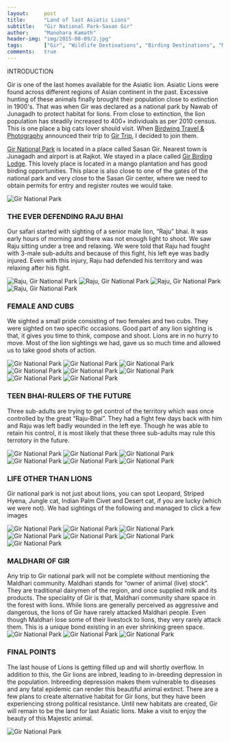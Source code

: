 ```yaml
---
layout:     post
title:      "Land of last Asiatic Lions"
subtitle:   "Gir National Park-Sasan Gir"
author:     "Manohara Kamath"
header-img: "img/2015-08-09/2.jpg"
tags:		["Gir", "Wildlife Destinations", "Birding Destinations", "Mammal Destinations"]
comments:   true
---
```


<p>INTRODUCTION</p>

<p>Gir is one of the last homes available for the Asiatic lion. Asiatic Lions were found across different regions of Asian continent in the past. Excessive hunting of these animals finally brought their population close to extinction in 1900's. That was when Gir was declared as a national park by Nawab of Junagadh to protect habitat for lions. From close to extinction, the lion population has steadily increased to 400+ individuals as per 2010 census. This is one place a big cats lover should visit. When <a href="http://www.wilderhood.com/organizer/Birdwing%20Photography">Birdwing Travel & Photography</a> announced their trip to <a href="http://www.wilderhood.com/trip/Gir%20-%20The%20Lions%20Last%20Lair">Gir Trip</a>, I decided to join them.</p>

<p><a href="http://www.wilderhood.com/destination/Gir">Gir National Park</a> is located in a place called Sasan Gir. Nearest town is Junagadh and airport is at Rajkot. We stayed in a place called <a href="http://www.girnationalpark.com/gir_lodge.htm">Gir Birding Lodge</a>. This lovely place is located in a mango plantation and has good birding opportunities. This place is also close to one of the gates of the national park and very close to the Sasan Gir center, where we need to obtain permits for entry and register routes we would take.</p>

<img src="{{ site.baseurl}}/img/2015-08-09/1.jpg" alt="Gir National Park">

<h3>THE EVER DEFENDING RAJU BHAI</h3>

<p>Our safari started with sighting of a senior male lion, “Raju” bhai. It was early hours of morning and there was not enough light to shoot. We saw Raju sitting under a tree and relaxing. We were told that Raju had fought with 3-male sub-adults and because of this fight, his left eye was badly injured. Even with this injury, Raju had defended his territory and was relaxing after his fight.</p>

<img src="{{ site.baseurl}}/img/2015-08-09/3.jpg" alt="Raju, Gir National Park">
<img src="{{ site.baseurl}}/img/2015-08-09/4.jpg" alt="Raju, Gir National Park">
<img src="{{ site.baseurl}}/img/2015-08-09/5.jpg" alt="Raju, Gir National Park">
<img src="{{ site.baseurl}}/img/2015-08-09/6.jpg" alt="Raju, Gir National Park">

<h3>FEMALE AND CUBS</h3>

<p>We sighted a small pride consisting of two females and two cubs. They were sighted on two specific occasions. Good part of any lion sighting is that, it gives you time to think, compose and shoot. Lions are in no hurry to move. Most of the lion sightings we had, gave us so much time and allowed us to take good shots of action.</p>

<img src="{{ site.baseurl}}/img/2015-08-09/7.jpg" alt="Gir National Park">
<img src="{{ site.baseurl}}/img/2015-08-09/8.jpg" alt="Gir National Park">
<img src="{{ site.baseurl}}/img/2015-08-09/9.jpg" alt="Gir National Park">
<img src="{{ site.baseurl}}/img/2015-08-09/10.jpg" alt="Gir National Park">
<img src="{{ site.baseurl}}/img/2015-08-09/11.jpg" alt="Gir National Park">
<img src="{{ site.baseurl}}/img/2015-08-09/12.jpg" alt="Gir National Park">
<img src="{{ site.baseurl}}/img/2015-08-09/13.jpg" alt="Gir National Park">
<img src="{{ site.baseurl}}/img/2015-08-09/14.jpg" alt="Gir National Park">

<h3>TEEN BHAI-RULERS OF THE FUTURE</h3>

<p>Three sub-adults are trying to get control of the territory which was once controlled by the great “Raju-Bhai”. They had a fight few days back with him and Raju was left badly wounded in the left eye. Though he was able to retain his control, it is most likely that these three sub-adults may rule this terrotory in the future.</p>

<img src="{{ site.baseurl}}/img/2015-08-09/15.jpg" alt="Gir National Park">
<img src="{{ site.baseurl}}/img/2015-08-09/16.jpg" alt="Gir National Park">
<img src="{{ site.baseurl}}/img/2015-08-09/17.jpg" alt="Gir National Park">
<img src="{{ site.baseurl}}/img/2015-08-09/18.jpg" alt="Gir National Park">
<img src="{{ site.baseurl}}/img/2015-08-09/19.jpg" alt="Gir National Park">
<img src="{{ site.baseurl}}/img/2015-08-09/20.jpg" alt="Gir National Park">

<h3>LIFE OTHER THAN LIONS</h3>

<p>Gir national park is not just about lions, you can spot Leopard, Striped Hyena, Jungle cat, Indian Palm Civet and Desert cat, if you are lucky (which we were not). We had sightings of the following and managed to click a few images</p>

<img src="{{ site.baseurl}}/img/2015-08-09/21.jpg" alt="Gir National Park">
<img src="{{ site.baseurl}}/img/2015-08-09/22.jpg" alt="Gir National Park">
<img src="{{ site.baseurl}}/img/2015-08-09/23.jpg" alt="Gir National Park">
<img src="{{ site.baseurl}}/img/2015-08-09/25.jpg" alt="Gir National Park">
<img src="{{ site.baseurl}}/img/2015-08-09/26.jpg" alt="Gir National Park">
<img src="{{ site.baseurl}}/img/2015-08-09/27.jpg" alt="Gir National Park">
<img src="{{ site.baseurl}}/img/2015-08-09/28.jpg" alt="Gir National Park">

<h3>MALDHARI OF GIR</h3>

<p>Any trip to Gir national park will not be complete without mentioning the Maldhari community. Maldhari stands for “owner of animal (live) stock”. They are traditional dairymen of the region, and once supplied milk and its products. The speciality of Gir is that, Maldhari community share space in the forest with lions. While lions are generally perceived as aggressive and dangerous, the lions of Gir have rarely attacked Maldhari people. Even though Maldhari lose some of their livestock to lions, they very rarely attack them. This is a unique bond existing in an ever shrinking green space.

<img src="{{ site.baseurl}}/img/2015-08-09/29.jpg" alt="Gir National Park">
<img src="{{ site.baseurl}}/img/2015-08-09/30.jpg" alt="Gir National Park">
<img src="{{ site.baseurl}}/img/2015-08-09/31.jpg" alt="Gir National Park">

<h3>FINAL POINTS</h3>

<p>The last house of Lions is getting filled up and will shortly overflow. In addition to this, the Gir lions are inbred, leading to in-breeding depression in the population. Inbreeding depression makes them vulnerable to diseases and any fatal epidemic can render this beautiful animal extinct. There are a few plans to create alternative habitat for Gir lions, but they have been experiencing strong political resistance. Until new habitats are created, Gir will remain to be the land for last Asiatic lions. Make a visit to enjoy the beauty of this Majestic animal.</p>

<img src="{{ site.baseurl}}/img/2015-08-09/32.jpg" alt="Gir National Park">